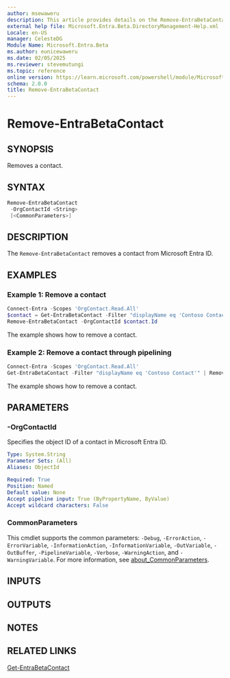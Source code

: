 ```yaml
---
author: msewaweru
description: This article provides details on the Remove-EntraBetaContact command.
external help file: Microsoft.Entra.Beta.DirectoryManagement-Help.xml
Locale: en-US
manager: CelesteDG
Module Name: Microsoft.Entra.Beta
ms.author: eunicewaweru
ms.date: 02/05/2025
ms.reviewer: stevemutungi
ms.topic: reference
online version: https://learn.microsoft.com/powershell/module/Microsoft.Entra.Beta/Remove-EntraBetaContact
schema: 2.0.0
title: Remove-EntraBetaContact
---
```


# Remove-EntraBetaContact

## SYNOPSIS

Removes a contact.

## SYNTAX

```powershell
Remove-EntraBetaContact
 -OrgContactId <String>
 [<CommonParameters>]
```

## DESCRIPTION

The `Remove-EntraBetaContact` removes a contact from Microsoft Entra ID.

## EXAMPLES

### Example 1: Remove a contact

```powershell
Connect-Entra -Scopes 'OrgContact.Read.All'
$contact = Get-EntraBetaContact -Filter "displayName eq 'Contoso Contact'"
Remove-EntraBetaContact -OrgContactId $contact.Id
```

The example shows how to remove a contact.

### Example 2: Remove a contact through pipelining

```powershell
Connect-Entra -Scopes 'OrgContact.Read.All'
Get-EntraBetaContact -Filter "displayName eq 'Contoso Contact'" | Remove-EntraBetaContact
```

The example shows how to remove a contact.

## PARAMETERS

### -OrgContactId

Specifies the object ID of a contact in Microsoft Entra ID.

```yaml
Type: System.String
Parameter Sets: (All)
Aliases: ObjectId

Required: True
Position: Named
Default value: None
Accept pipeline input: True (ByPropertyName, ByValue)
Accept wildcard characters: False
```

### CommonParameters

This cmdlet supports the common parameters: `-Debug`, `-ErrorAction`, `-ErrorVariable`, `-InformationAction`, `-InformationVariable`, `-OutVariable`, `-OutBuffer`, `-PipelineVariable`, `-Verbose`, `-WarningAction`, and `-WarningVariable`. For more information, see [about_CommonParameters](https://go.microsoft.com/fwlink/?LinkID=113216).

## INPUTS

## OUTPUTS

## NOTES

## RELATED LINKS

[Get-EntraBetaContact](Get-EntraBetaContact.md)

